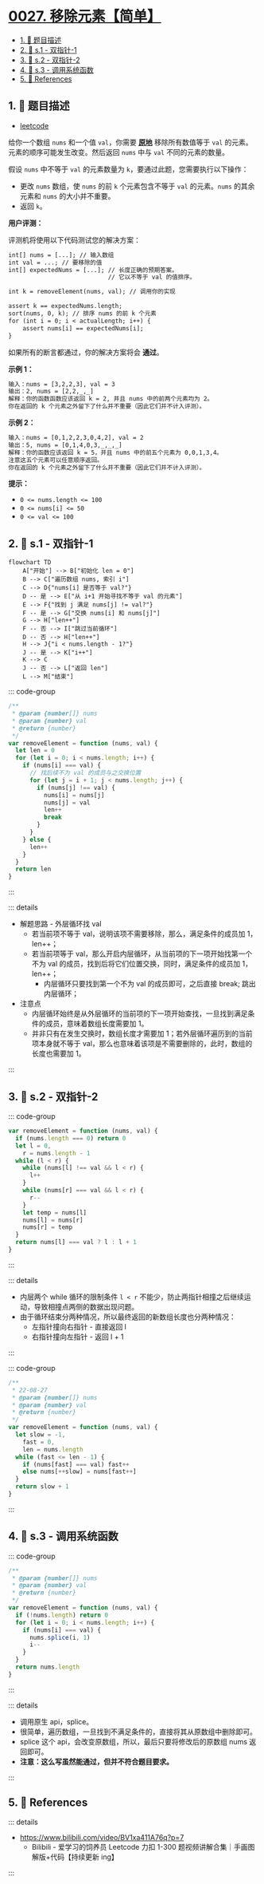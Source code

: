 # [0027. 移除元素【简单】](https://github.com/tnotesjs/TNotes.leetcode/tree/main/notes/0027.%20%E7%A7%BB%E9%99%A4%E5%85%83%E7%B4%A0%E3%80%90%E7%AE%80%E5%8D%95%E3%80%91)

<!-- region:toc -->

- [1. 📝 题目描述](#1--题目描述)
- [2. 🎯 s.1 - 双指针-1](#2--s1---双指针-1)
- [3. 🎯 s.2 - 双指针-2](#3--s2---双指针-2)
- [4. 🎯 s.3 - 调用系统函数](#4--s3---调用系统函数)
- [5. 🔗 References](#5--references)

<!-- endregion:toc -->

## 1. 📝 题目描述

- [leetcode](https://leetcode.cn/problems/remove-element/)

给你一个数组 `nums` 和一个值 `val`，你需要 **[原地](https://baike.baidu.com/item/%E5%8E%9F%E5%9C%B0%E7%AE%97%E6%B3%95)** 移除所有数值等于 `val` 的元素。元素的顺序可能发生改变。然后返回 `nums` 中与 `val` 不同的元素的数量。

假设 `nums` 中不等于 `val` 的元素数量为 `k`，要通过此题，您需要执行以下操作：

- 更改 `nums` 数组，使 `nums` 的前 `k` 个元素包含不等于 `val` 的元素。`nums` 的其余元素和 `nums` 的大小并不重要。
- 返回 `k`。

**用户评测：**

评测机将使用以下代码测试您的解决方案：

```txt
int[] nums = [...]; // 输入数组
int val = ...; // 要移除的值
int[] expectedNums = [...]; // 长度正确的预期答案。
                            // 它以不等于 val 的值排序。

int k = removeElement(nums, val); // 调用你的实现

assert k == expectedNums.length;
sort(nums, 0, k); // 排序 nums 的前 k 个元素
for (int i = 0; i < actualLength; i++) {
    assert nums[i] == expectedNums[i];
}
```

如果所有的断言都通过，你的解决方案将会 **通过**。

**示例 1：**

```txt
输入：nums = [3,2,2,3], val = 3
输出：2, nums = [2,2,_,_]
解释：你的函数函数应该返回 k = 2, 并且 nums 中的前两个元素均为 2。
你在返回的 k 个元素之外留下了什么并不重要（因此它们并不计入评测）。
```

**示例 2：**

```txt
输入：nums = [0,1,2,2,3,0,4,2], val = 2
输出：5, nums = [0,1,4,0,3,_,_,_]
解释：你的函数应该返回 k = 5，并且 nums 中的前五个元素为 0,0,1,3,4。
注意这五个元素可以任意顺序返回。
你在返回的 k 个元素之外留下了什么并不重要（因此它们并不计入评测）。
```

**提示：**

- `0 <= nums.length <= 100`
- `0 <= nums[i] <= 50`
- `0 <= val <= 100`

## 2. 🎯 s.1 - 双指针-1

```mermaid
flowchart TD
    A["开始"] --> B["初始化 len = 0"]
    B --> C["遍历数组 nums, 索引 i"]
    C --> D{"nums[i] 是否等于 val?"}
    D -- 是 --> E["从 i+1 开始寻找不等于 val 的元素"]
    E --> F{"找到 j 满足 nums[j] != val?"}
    F -- 是 --> G["交换 nums[i] 和 nums[j]"]
    G --> H["len++"]
    F -- 否 --> I["跳过当前循环"]
    D -- 否 --> H["len++"]
    H --> J{"i < nums.length - 1?"}
    J -- 是 --> K["i++"]
    K --> C
    J -- 否 --> L["返回 len"]
    L --> M["结束"]
```

::: code-group

```js
/**
 * @param {number[]} nums
 * @param {number} val
 * @return {number}
 */
var removeElement = function (nums, val) {
  let len = 0
  for (let i = 0; i < nums.length; i++) {
    if (nums[i] === val) {
      // 找后续不为 val 的成员与之交换位置
      for (let j = i + 1; j < nums.length; j++) {
        if (nums[j] !== val) {
          nums[i] = nums[j]
          nums[j] = val
          len++
          break
        }
      }
    } else {
      len++
    }
  }
  return len
}
```

:::

::: details

- 解题思路 - 外层循环找 val
  - 若当前项不等于 val，说明该项不需要移除，那么，满足条件的成员加 1，len++；
  - 若当前项等于 val，那么开启内层循环，从当前项的下一项开始找第一个不为 val 的成员，找到后将它们位置交换，同时，满足条件的成员加 1，len++；
    - 内层循环只要找到第一个不为 val 的成员即可，之后直接 break; 跳出内层循环；
- 注意点
  - 内层循环始终是从外层循环的当前项的下一项开始查找，一旦找到满足条件的成员，意味着数组长度需要加 1。
  - 并非只有在发生交换时，数组长度才需要加 1；若外层循环遍历到的当前项本身就不等于 val，那么也意味着该项是不需要删除的，此时，数组的长度也需要加 1。

:::

## 3. 🎯 s.2 - 双指针-2

::: code-group

```js
var removeElement = function (nums, val) {
  if (nums.length === 0) return 0
  let l = 0,
    r = nums.length - 1
  while (l < r) {
    while (nums[l] !== val && l < r) {
      l++
    }
    while (nums[r] === val && l < r) {
      r--
    }
    let temp = nums[l]
    nums[l] = nums[r]
    nums[r] = temp
  }
  return nums[l] === val ? l : l + 1
}
```

:::

::: details

- 内层两个 while 循环的限制条件 `l < r` 不能少，防止两指针相撞之后继续运动，导致相撞点两侧的数据出现问题。
- 由于循环结束分两种情况，所以最终返回的新数组长度也分两种情况：
  - 左指针撞向右指针 - 直接返回 l
  - 右指针撞向左指针 - 返回 l + 1

:::

::: code-group

```js
/**
 * 22-08-27
 * @param {number[]} nums
 * @param {number} val
 * @return {number}
 */
var removeElement = function (nums, val) {
  let slow = -1,
    fast = 0,
    len = nums.length
  while (fast <= len - 1) {
    if (nums[fast] === val) fast++
    else nums[++slow] = nums[fast++]
  }
  return slow + 1
}
```

:::

## 4. 🎯 s.3 - 调用系统函数

::: code-group

```js
/**
 * @param {number[]} nums
 * @param {number} val
 * @return {number}
 */
var removeElement = function (nums, val) {
  if (!nums.length) return 0
  for (let i = 0; i < nums.length; i++) {
    if (nums[i] === val) {
      nums.splice(i, 1)
      i--
    }
  }
  return nums.length
}
```

:::

::: details

- 调用原生 api，splice。
- 很简单，遍历数组，一旦找到不满足条件的，直接将其从原数组中删除即可。
- splice 这个 api，会改变原数组，所以，最后只要将修改后的原数组 nums 返回即可。
- **注意：这么写虽然能通过，但并不符合题目要求。**

:::

## 5. 🔗 References

::: details

- https://www.bilibili.com/video/BV1xa411A76q?p=7
  - Bilibili - 爱学习的饲养员 Leetcode 力扣 1-300 题视频讲解合集｜手画图解版+代码【持续更新 ing】

:::
